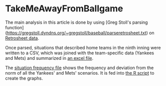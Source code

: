 # TakeMeAwayFromBallgame
The main analysis in this article is done by using [Greg Stoll's parsing function] (https://gregstoll.dyndns.org/~gregstoll/baseball/parseretrosheet.txt) on [Retrosheet data](http://www.retrosheet.org/game.htm).

Once parsed, situations that described home teams in the ninth inning were written to a CSV, which was joined with the team-specific data (Yankees and Mets) and summarized in [an excel file](../master/Situations_RAW.xlsx).

The [situation frequency file](../master/sitch_freq.csv) shows the frequency and deviation from the norm of all the Yankees' and Mets' scenarios. It is fed into [the R script](../master/freq_graphs.R) to create the graphs.
